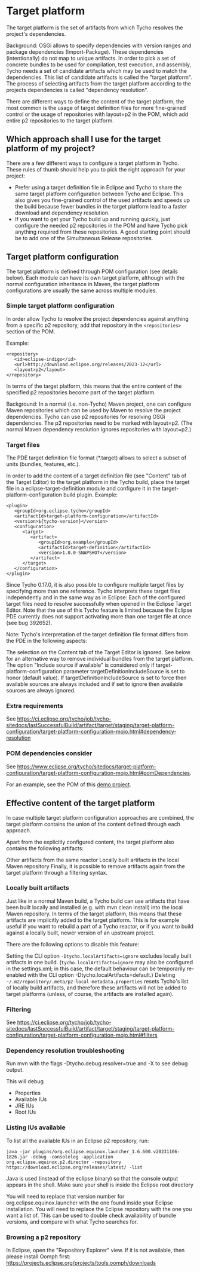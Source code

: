 # Target platform

The target platform is the set of artifacts from which Tycho resolves the project's dependencies.

Background: OSGi allows to specify dependencies with version ranges and package dependencies (Import-Package).
These dependencies (intentionally) do not map to unique artifacts.
In order to pick a set of concrete bundles to be used for compilation, test execution, and assembly, Tycho needs a set of candidate artifacts which may be used to match the dependencies.
This list of candidate artifacts is called the "target platform".
The process of selecting artifacts from the target platform according to the projects dependencies is called "dependency resolution".

There are different ways to define the content of the target platform; the most common is the usage of target definition files for more fine-grained control or the usage of repositories with layout=p2 in the POM, which add entire p2 repositories to the target platform.

## Which approach shall I use for the target platform of my project?

There are a few different ways to configure a target platform in Tycho.
These rules of thumb should help you to pick the right approach for your project:

* Prefer using a target definition file in Eclipse and Tycho to share the same target platform configuration between Tycho and Eclipse. This also gives you fine-grained control of the used artifacts and speeds up the build because fewer bundles in the target platform lead to a faster download and dependency resolution.
* If you want to get your Tycho build up and running quickly, just configure the needed p2 repositories in the POM and have Tycho pick anything required from these repositories. A good starting point should be to add one of the Simultaneous Release repositories.

## Target platform configuration

The target platform is defined through POM configuration (see details below).
Each module can have its own target platform, although with the normal configuration inheritance in Maven, the target platform configurations are usually the same across multiple modules.

### Simple target platform configuration

In order allow Tycho to resolve the project dependencies against anything from a specific p2 repository, add that repository in the `<repositories>` section of the POM.

Example:

```
<repository>
   <id>eclipse-indigo</id>
   <url>http://download.eclipse.org/releases/2023-12</url>
   <layout>p2</layout>
</repository>
```

In terms of the target platform, this means that the entire content of the specified p2 repositories become part of the target platform.

Background: In a normal (i.e. non-Tycho) Maven project, one can configure Maven repositories which can be used by Maven to resolve the project dependencies.
Tycho can use p2 repositories for resolving OSGi dependencies.
The p2 repositories need to be marked with layout=p2. (The normal Maven dependency resolution ignores repositories with layout=p2.)

### Target files

The PDE target definition file format (*.target) allows to select a subset of units (bundles, features, etc.).

In order to add the content of a target definition file (see "Content" tab of the Target Editor) to the target platform in the Tycho build, place the target file in a eclipse-target-definition module and configure it in the target-platform-configuration build plugin. Example:

```
<plugin>
   <groupId>org.eclipse.tycho</groupId>
   <artifactId>target-platform-configuration</artifactId>
   <version>${tycho-version}</version>
   <configuration>
      <target>
         <artifact>
            <groupId>org.example</groupId>
            <artifactId>target-definition</artifactId>
            <version>1.0.0-SNAPSHOT</version>
         </artifact>
      </target>
   </configuration>
</plugin>
```

Since Tycho 0.17.0, it is also possible to configure multiple target files by specifying more than one <artifact> reference. Tycho interprets these target files independently and in the same way as in Eclipse: Each of the configured target files need to resolve successfully when opened in the Eclipse Target Editor. Note that the use of this Tycho feature is limited because the Eclipse PDE currently does not support activating more than one target file at once (see bug 392652).

Note: Tycho's interpretation of the target definition file format differs from the PDE in the following aspects:

The selection on the Content tab of the Target Editor is ignored.
See below for an alternative way to remove individual bundles from the target platform.
The option "Include source if available" is considered only if target-platform-configuration parameter targetDefinitionIncludeSource is set to honor (default value).
If targetDefinitionIncludeSource is set to force then available sources are always included and if set to ignore then available sources are always ignored.

### Extra requirements

See https://ci.eclipse.org/tycho/job/tycho-sitedocs/lastSuccessfulBuild/artifact/target/staging/target-platform-configuration/target-platform-configuration-mojo.html#dependency-resolution

### POM dependencies consider

See https://www.eclipse.org/tycho/sitedocs/target-platform-configuration/target-platform-configuration-mojo.html#pomDependencies.

For an example, see the POM of this [demo project](https://github.com/eclipse-tycho/tycho/tree/master/demo/itp02/build02).

## Effective content of the target platform

In case multiple target platform configuration approaches are combined, the target platform contains the union of the content defined through each approach.

Apart from the explicitly configured content, the target platform also contains the following artifacts:

Other artifacts from the same reactor
Locally built artifacts in the local Maven repository
Finally, it is possible to remove artifacts again from the target platform through a filtering syntax.

### Locally built artifacts

Just like in a normal Maven build, a Tycho build can use artifacts that have been built locally and installed (e.g. with mvn clean install) into the local Maven repository.
In terms of the target platform, this means that these artifacts are implicitly added to the target platform. This is for example useful if you want to rebuild a part of a Tycho reactor, or if you want to build against a locally built, newer version of an upstream project.

There are the following options to disable this feature:

Setting the CLI option `-Dtycho.localArtifacts=ignore` excludes locally built artifacts in one build. (`tycho.localArtifacts=ignore` may also be configured in the settings.xml; in this case, the default behaviour can be temporarily re-enabled with the CLI option -Dtycho.localArtifacts=default.)
Deleting `~/.m2/repository/.meta/p2-local-metadata.properties` resets Tycho's list of locally build artifacts, and therefore these artifacts will not be added to target platforms (unless, of course, the artifacts are installed again).

### Filtering

See https://ci.eclipse.org/tycho/job/tycho-sitedocs/lastSuccessfulBuild/artifact/target/staging/target-platform-configuration/target-platform-configuration-mojo.html#filters

### Dependency resolution troubleshooting

Run mvn with the flags -Dtycho.debug.resolver=true and -X to see debug output.

This will debug

* Properties
* Available IUs
* JRE IUs
* Root IUs

### Listing IUs available

To list all the available IUs in an Eclipse p2 repository, run:

```
java -jar plugins/org.eclipse.equinox.launcher_1.6.600.v20231106-1826.jar -debug -consolelog -application org.eclipse.equinox.p2.director -repository https://download.eclipse.org/releases/latest/ -list
```

Java is used (instead of the eclipse binary) so that the console output appears in the shell.
Make sure your shell is inside the Eclipse root directory

You will need to replace that version number for org.eclipse.equinox.launcher with the one found inside your Eclipse installation.
You will need to replace the Eclipse repository with the one you want a list of.
This can be used to double check availability of bundle versions, and compare with what Tycho searches for.

### Browsing a p2 repository

In Eclipse, open the "Repository Explorer" view.
If it is not available, then please install Oomph first: https://projects.eclipse.org/projects/tools.oomph/downloads

